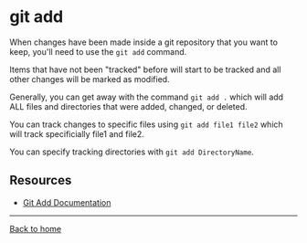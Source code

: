 # git add

When changes have been made inside a git repository that you want to keep, you'll need to use the `git add` command.

Items that have not been "tracked" before will start to be tracked and all other changes will be marked as modified.

Generally, you can get away with the command `git add .` which will add ALL files and directories that were added, changed, or deleted.

You can track changes to specific files using `git add file1 file2` which will track specificially file1 and file2.

You can specify tracking directories with `git add DirectoryName`.

## Resources

- [Git Add Documentation](https://git-scn.com/docs/git-add)

---

[Back to home](../README.md)